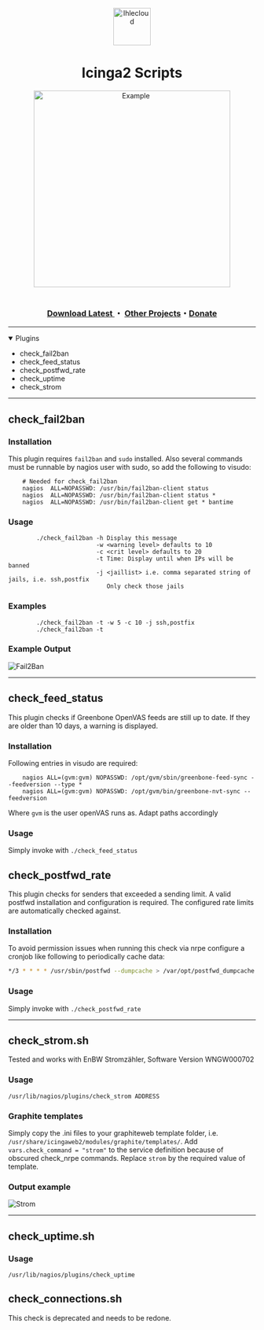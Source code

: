 <p align="center"><img alt="Ihlecloud" src="https://me.ihlecloud.de/img/logo.png" height="76"></p></img>
<h1 align="center">Icinga2 Scripts</h1>
<p align="center" style="margin-bottom: 0px !important;">
  <img width="400" src="img/fail2ban_new.png" alt="Example" align="center">
</p>
<br>
<h3 align="center">
    <a href="https://github.com/n1tr0-5urf3r/icinga2-scripts/releases/">Download Latest
    </a>・
    <a href="https://exchange.icinga.com/n1tr0-5urf3r">Other Projects</a>・<a href="https://www.paypal.com/donate/?hosted_button_id=KXMYX49C6MLLN">Donate</a></h3>

---

<details open markdown='1'><summary>Plugins</summary>

* check_fail2ban
* check_feed_status
* check_postfwd_rate
* check_uptime
* check_strom

</details>

---

## check_fail2ban
### Installation
This plugin requires `fail2ban` and `sudo` installed. Also several commands must be runnable by nagios user with sudo, so add the following to visudo:

        # Needed for check_fail2ban
        nagios  ALL=NOPASSWD: /usr/bin/fail2ban-client status
        nagios  ALL=NOPASSWD: /usr/bin/fail2ban-client status *
        nagios  ALL=NOPASSWD: /usr/bin/fail2ban-client get * bantime
### Usage    
            ./check_fail2ban -h Display this message
                             -w <warning level> defaults to 10
                             -c <crit level> defaults to 20
                             -t Time: Display until when IPs will be banned
                             -j <jaillist> i.e. comma separated string of jails, i.e. ssh,postfix
                                Only check those jails
### Examples
            ./check_fail2ban -t -w 5 -c 10 -j ssh,postfix
            ./check_fail2ban -t

### Example Output
![Fail2Ban](img/fail2ban_new.png "Fail2Ban")

---

## check_feed_status
This plugin checks if Greenbone OpenVAS feeds are still up to date. If they are older than 10 days, a warning is displayed.
### Installation
Following entries in visudo are required:

        nagios ALL=(gvm:gvm) NOPASSWD: /opt/gvm/sbin/greenbone-feed-sync --feedversion --type *
        nagios ALL=(gvm:gvm) NOPASSWD: /opt/gvm/bin/greenbone-nvt-sync --feedversion

Where `gvm` is the user openVAS runs as. Adapt paths accordingly
### Usage    
Simply invoke with `./check_feed_status`
## check_postfwd_rate
This plugin checks for senders that exceeded a sending limit. A valid postfwd installation and configuration is required. The configured rate limits are automatically checked against.

### Installation
To avoid permission issues when running this check via nrpe
configure a cronjob like following to periodically cache data:

```sh
*/3 * * * * /usr/sbin/postfwd --dumpcache > /var/opt/postfwd_dumpcache.txt
```

### Usage    
Simply invoke with `./check_postfwd_rate`

---

## check_strom.sh

Tested and works with EnBW Stromzähler, Software Version WNGW000702

### Usage

```/usr/lib/nagios/plugins/check_strom ADDRESS```

### Graphite templates

Simply copy the .ini files to your graphiteweb template folder, i.e. ```/usr/share/icingaweb2/modules/graphite/templates/```. 
Add ``vars.check_command = "strom"`` to the service definition because of obscured check_nrpe commands.
Replace ``strom`` by the required value of template.

### Output example
![Strom](img/strom.png "Strom")

---

## check_uptime.sh

### Usage
```/usr/lib/nagios/plugins/check_uptime```

## check_connections.sh
This check is deprecated and needs to be redone.